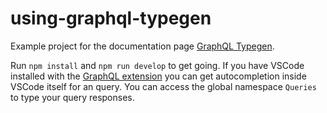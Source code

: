 # using-graphql-typegen

Example project for the documentation page [GraphQL Typegen](#TODO).

Run `npm install` and `npm run develop` to get going. If you have VSCode installed with the [GraphQL extension](https://marketplace.visualstudio.com/items?itemName=GraphQL.vscode-graphql) you can get autocompletion inside VSCode itself for an query. You can access the global namespace `Queries` to type your query responses.
